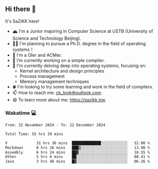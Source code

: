 ## Hi there 👋

It's SaZiKK here!

- 🏔️ I'm a Junior majoring in Computer Science  at USTB (University of Science and Technology Beijing).
- 🧑‍🎓 I'm planning to pursue a Ph.D. degree in the field of operating systems！
- 🚀 I'm a OIer and ACMer.
- 🔭 I’m currently working on a simple compiler.
- 🌱 I'm currently delving deep into operating systems, focusing on:
  - Kernel architecture and design principles
  - Process management
  - Memory management techniques
- 🍀 I'm looking to try some learning and work in the field of compilers.
- 📫 How to reach me: ck_look@outlook.com
- 😄 To learn more about me: https://sazikk.top

  
<!--
**SaZiKK/SaZiKK** is a ✨ _special_ ✨ repository because its `README.md` (this file) appears on your GitHub profile.

Here are some ideas to get you started:

- 🔭 I’m currently working on ...
- 🌱 I’m currently learning ...
- 👯 I’m looking to collaborate on ...
- 🤔 I’m looking for help with ...
- 💬 Ask me about ...
- 📫 How to reach me: ...
- 😄 Pronouns: ...
- ⚡ Fun fact: ...
-->

### Wakatime 💻

<!--START_SECTION:waka-->

```txt
From: 22 November 2024 - To: 22 December 2024

Total Time: 55 hrs 39 mins

V             31 hrs 36 mins  █████████████░░░░░░░░░░░░   52.00 %
Markdown      8 hrs 26 mins   ███▒░░░░░░░░░░░░░░░░░░░░░   13.90 %
Assembly      6 hrs 24 mins   ██▓░░░░░░░░░░░░░░░░░░░░░░   10.55 %
Other         5 hrs 6 mins    ██░░░░░░░░░░░░░░░░░░░░░░░   08.41 %
Java          3 hrs 48 mins   █▓░░░░░░░░░░░░░░░░░░░░░░░   06.26 %
```

<!--END_SECTION:waka-->
